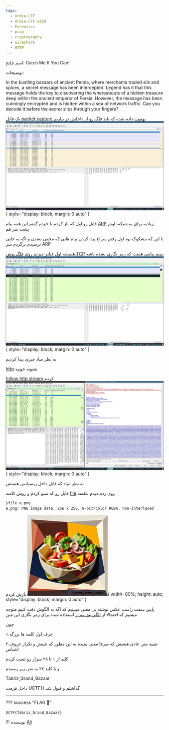 ```yaml
---
tags:
  - Urmia-CTF
  - Urmia-CTF-2024
  - Forensics
  - pcap
  - cryptography
  - wireshark
  - HTTP
---
```


اسم چلنج:
Catch Me If You Can!

توضیحات:


<div style="text-align: left">
In the bustling bazaars of ancient Persia, where merchants traded silk and spices, a secret message has been intercepted. Legend has it that this message holds the key to discovering the whereabouts of a hidden treasure deep within the ancient emperor of Persia. However, the message has been cunningly encrypted and is hidden within a sea of network traffic. Can you decode it before the secret slips through your fingers?
</div>

یک فایل [packet capture](https://en.wikipedia.org/wiki/Pcap) بهمون داده شده که باید فلگ رو از داخلش در بیاریم
![wireshark screen of packet capture with some arp and ssh pdu's](catch-me-if-you-can-files/1_many_arps.png){ style="display: block; margin: 0 auto" }


فایل رو اول که باز کردم با خودم گفتم این همه پیام [ARP](https://en.wikipedia.org/wiki/Address_Resolution_Protocol) زیادیه برای یه شبکه، اونم پشت سر هم

 با این که مشکوک بود اول رفتم سراغ پیدا کردن پیام هایی که مخفی نشدن و اگه به جایی نرسیدم برگردم سر ARP

همیشه اول فیلتر میزنم روی [فلگ پوش TCP](https://datatracker.ietf.org/doc/html/rfc9293#section-3.1-6.14.2.10.1) ببینم پیامی هست که رمز نگاری نشده باشه
![wireshark screen of packet capture with some http and ssh pdu's](catch-me-if-you-can-files/2_http.png){ style="display: block; margin: 0 auto" }

به نظر میاد چیزی پیدا کردیم

[http](https://en.wikipedia.org/wiki/HTTP)
نشونه خوبیه

[follow http stream](https://www.wireshark.org/docs/wsug_html_chunked/ChAdvFollowStreamSection.html)
کردم
![wireshark screen of a reassembled http conversation](catch-me-if-you-can-files/3_follow_http.png){ style="display: block; margin: 0 auto" }


به نظر میاد که فایل داخل ریسپانس هستش

فایل رو که سیو کردم و روش کامند 
[file](https://www.man7.org/linux/man-pages/man1/file.1.html)
روی زدم دیدم عکسه
```bash
$file a.png
a.png: PNG image data, 256 x 256, 8-bit/color RGBA, non-interlaced
```
بازش کردم
![a colorful image of vegetables in a bowl with an encrypted message written on the lower right of the iamge ](catch-me-if-you-can-files/secret.png){ width=80%; height: auto; style="display: block; margin: 0 auto" }

پایین سمت راست عکس نوشته بی معنی میبینیم که اگه به الگوش دقت کنیم متوجه میشیم که احتمالا از [الگوریتم سزار](https://en.wikipedia.org/wiki/Caesar_cipher) استفاده شده برای رمز نگاری این متن

چون

۱.حرف اول کلمه ها بزرگه 

۲.شبیه متن عادی هستش که صرفا معنی نمیده به این مظور که چینش و تکرار حروف اشناس

کلید از ۱ تا ۲۸ سزار رو تست کردم

و با کلید ۲۲ به متن زیر رسیدم

Tabriz_Grand_Bazaar

داخل فرمت 
UCTF{}
گذاشتم و قبول شد

---
??? success "FLAG :triangular_flag_on_post:"
    <div>`UCTF{Tabriz_Grand_Bazaar}`</div>

!!! نویسنده
    [Ali](https://github.com/AliGhaffarian)


